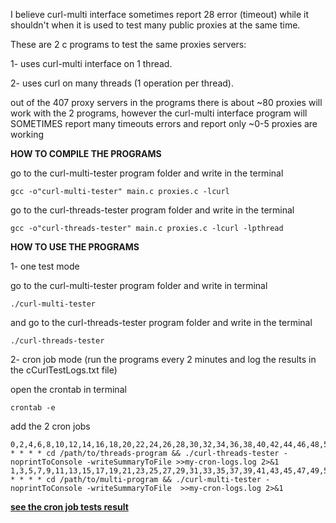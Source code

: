 I believe curl-multi interface sometimes report 28 error (timeout) while it shouldn't when it is used to test many public proxies at the same time.

These are 2 c programs to test the same proxies servers:

 1- uses curl-multi interface on 1 thread.
 
 2- uses curl on many threads (1 operation per thread).

out of the 407 proxy servers in the programs there is about ~80 proxies will work with the 2 programs, however the curl-multi interface program will SOMETIMES report many timeouts errors and report only ~0-5 proxies are working


**HOW TO COMPILE THE PROGRAMS**

go to the curl-multi-tester program folder and write in the terminal

    gcc -o"curl-multi-tester" main.c proxies.c -lcurl
    
go to the curl-threads-tester program folder and write in the terminal

    gcc -o"curl-threads-tester" main.c proxies.c -lcurl -lpthread

**HOW TO USE THE PROGRAMS**

1- one test mode

go to the curl-multi-tester program folder and write in terminal

    ./curl-multi-tester
    
and go to the curl-threads-tester program folder and write in the terminal

    ./curl-threads-tester
    

2- cron job mode (run the programs every 2 minutes and log the results in the cCurlTestLogs.txt file)

open the crontab in terminal

    crontab -e
    
add the 2 cron jobs

   
    0,2,4,6,8,10,12,14,16,18,20,22,24,26,28,30,32,34,36,38,40,42,44,46,48,50,52,54,56,58 * * * * cd /path/to/threads-program && ./curl-threads-tester -noprintToConsole -writeSummaryToFile >>my-cron-logs.log 2>&1
    1,3,5,7,9,11,13,15,17,19,21,23,25,27,29,31,33,35,37,39,41,43,45,47,49,51,53,55,57,59 * * * * cd /path/to/multi-program && ./curl-multi-tester -noprintToConsole -writeSummaryToFile  >>my-cron-logs.log 2>&1


[**see the cron job tests result**](https://github.com/accountantM/CurlMultiTimeoutBugTester/blob/master/C%20programs/testResults.txt)















